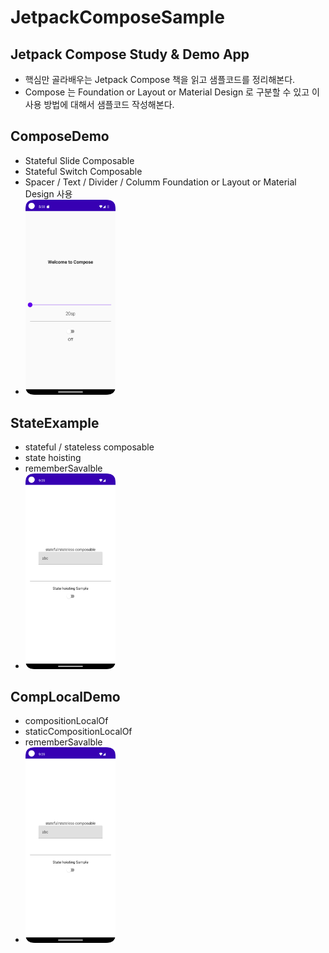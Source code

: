 # JetpackComposeSample
## Jetpack Compose Study &amp; Demo App
- 핵심만 골라배우는 Jetpack Compose 책을 읽고 샘플코드를 정리해본다.
- Compose 는 Foundation or Layout or Material Design 로 구분할 수 있고 이 사용 방법에 대해서 샘플코드 작성해본다.

## ComposeDemo
- Stateful Slide Composable
- Stateful Switch Composable
- Spacer / Text / Divider / Columm Foundation or Layout or Material Design 사용
- <img src = "https://github.com/jhanulis7/JetpackComposeSample/blob/main/DemoCompose.png" width="30%" height="30%">

## StateExample
- stateful / stateless composable
- state hoisting 
- rememberSavalble
- <img src = "https://github.com/jhanulis7/JetpackComposeSample/blob/main/Hoisting.png" width="30%" height="30%">

## CompLocalDemo
- compositionLocalOf
- staticCompositionLocalOf
- rememberSavalble
- <img src = "https://github.com/jhanulis7/JetpackComposeSample/blob/main/Hoisting.png" width="30%" height="30%">

